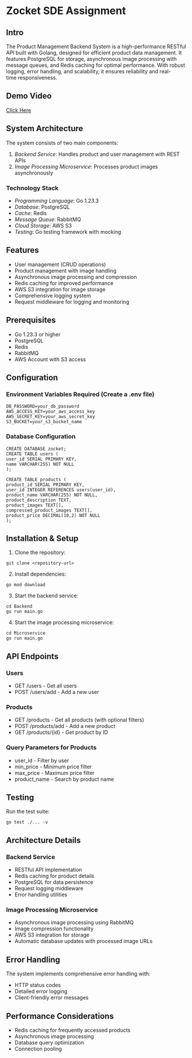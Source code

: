 # Zocket SDE Assignment

## Intro 
The Product Management Backend System is a high-performance RESTful API built with Golang, designed for efficient product data management. It features PostgreSQL for storage, asynchronous image processing with message queues, and Redis caching for optimal performance. With robust logging, error handling, and scalability, it ensures reliability and real-time responsiveness.

## Demo Video
[Click Here](https://www.loom.com/share/9666e16cb57e410e903504d7d8429f70?sid=f5a8805f-da30-4fa0-96d5-b62fe1625f7b)

## System Architecture

The system consists of two main components:

1. *Backend Service*: Handles product and user management with REST APIs
2. *Image Processing Microservice*: Processes product images asynchronously

### Technology Stack

- *Programming Language*: Go 1.23.3
- *Database*: PostgreSQL
- *Cache*: Redis
- *Message Queue*: RabbitMQ
- *Cloud Storage*: AWS S3
- *Testing*: Go testing framework with mocking

## Features

- User management (CRUD operations)
- Product management with image handling
- Asynchronous image processing and compression
- Redis caching for improved performance
- AWS S3 integration for image storage
- Comprehensive logging system
- Request middleware for logging and monitoring

## Prerequisites

- Go 1.23.3 or higher
- PostgreSQL
- Redis
- RabbitMQ
- AWS Account with S3 access

## Configuration

### Environment Variables Required (Create a .env file)
```
DB_PASSWORD=your_db_password
AWS_ACCESS_KEY=your_aws_access_key
AWS_SECRET_KEY=your_aws_secret_key
S3_BUCKET=your_s3_bucket_name
```

### Database Configuration
```
CREATE DATABASE zocket;
CREATE TABLE users (
user_id SERIAL PRIMARY KEY,
name VARCHAR(255) NOT NULL
);

CREATE TABLE products (
product_id SERIAL PRIMARY KEY,
user_id INTEGER REFERENCES users(user_id),
product_name VARCHAR(255) NOT NULL,
product_description TEXT,
product_images TEXT[],
compressed_product_images TEXT[],
product_price DECIMAL(10,2) NOT NULL
);
```

## Installation & Setup

1. Clone the repository:
```
git clone <repository-url>
```
2. Install dependencies:
```
go mod download
```

3. Start the backend service:
```
cd Backend
go run main.go
```
4. Start the image processing microservice:
```
cd Microservice
go run main.go
```


## API Endpoints

### Users
- GET /users - Get all users
- POST /users/add - Add a new user

### Products
- GET /products - Get all products (with optional filters)
- POST /products/add - Add a new product
- GET /products/{id} - Get product by ID

### Query Parameters for Products
- user_id - Filter by user
- min_price - Minimum price filter
- max_price - Maximum price filter
- product_name - Search by product name

## Testing

Run the test suite:
```
go test ./... -v
```


## Architecture Details

### Backend Service
- RESTful API implementation
- Redis caching for product details
- PostgreSQL for data persistence
- Request logging middleware
- Error handling utilities

### Image Processing Microservice
- Asynchronous image processing using RabbitMQ
- Image compression functionality
- AWS S3 integration for storage
- Automatic database updates with processed image URLs

## Error Handling

The system implements comprehensive error handling with:
- HTTP status codes
- Detailed error logging
- Client-friendly error messages

## Performance Considerations

- Redis caching for frequently accessed products
- Asynchronous image processing
- Database query optimization
- Connection pooling
